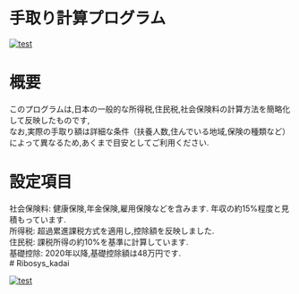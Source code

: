 # 手取り計算プログラム

[![test](https://github.com/taka-bnbn/Ribosys_kadai/actions/workflows/test.yml/badge.svg)](https://github.com/taka-bnbn/Ribosys_kadai/actions/workflows/test.yml)
# 概要

このプログラムは,日本の一般的な所得税,住民税,社会保険料の計算方法を簡略化して反映したものです,<br>
なお,実際の手取り額は詳細な条件（扶養人数,住んでいる地域,保険の種類など）によって異なるため,あくまで目安としてご利用ください.<br>

# 設定項目

社会保険料: 健康保険,年金保険,雇用保険などを含みます. 年収の約15%程度と見積もっています.<br>
所得税:     超過累進課税方式を適用し,控除額を反映しました.<br>
住民税:     課税所得の約10%を基準に計算しています.<br>
基礎控除:   2020年以降,基礎控除額は48万円です.<br># Ribosys_kadai




[![test](https://github.com/taka-bnbn/Ribosys_kadai/actions/workflows/test.yml/badge.svg)](https://github.com/taka-bnbn/Ribosys_kadai/actions/workflows/test.yml)
